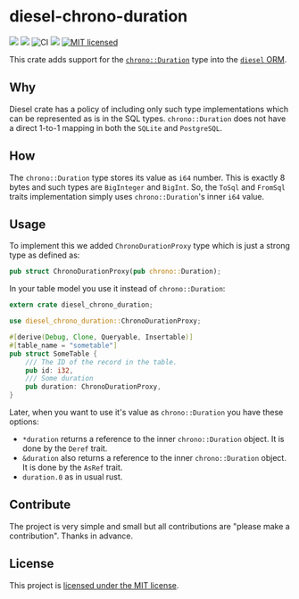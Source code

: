 # diesel-chrono-duration
[![](https://meritbadge.herokuapp.com/diesel-chrono-duration)](https://crates.io/crates/diesel-chrono-duration) [![](https://travis-ci.org/vityafx/diesel-chrono-duration.svg?branch=master)](https://travis-ci.org/vityafx/diesel-chrono-duration) ![CI](https://github.com/vityafx/diesel-chrono-duration/workflows/CI/badge.svg) [![](https://docs.rs/diesel-chrono-duration/badge.svg)](https://docs.rs/diesel-chrono-duration)
[![MIT licensed](https://img.shields.io/badge/license-MIT-blue.svg)](./LICENSE)


This crate adds support for the [`chrono::Duration`](https://docs.rs/chrono/0.4.0/chrono/struct.Duration.html) type into the [`diesel` ORM](http://diesel.rs/).

## Why

Diesel crate has a policy of including only such type implementations which can be represented as is in the SQL types. `chrono::Duration` does not have a direct 1-to-1 mapping in both the `SQLite` and `PostgreSQL`.

## How

The `chrono::Duration` type stores its value as `i64` number. This is exactly 8 bytes and such types are `BigInteger` and `BigInt`. So, the `ToSql` and `FromSql` traits implementation simply uses `chrono::Duration`'s inner
`i64` value.

## Usage

To implement this we added `ChronoDurationProxy` type which is just a strong type as defined as:

```rust
pub struct ChronoDurationProxy(pub chrono::Duration);
```

In your table model you use it instead of `chrono::Duration`:

```rust
extern crate diesel_chrono_duration;

use diesel_chrono_duration::ChronoDurationProxy;

#[derive(Debug, Clone, Queryable, Insertable)]
#[table_name = "sometable"]
pub struct SomeTable {
    /// The ID of the record in the table.
    pub id: i32,
    /// Some duration
    pub duration: ChronoDurationProxy,
}
```

Later, when you want to use it's value as `chrono::Duration` you have these options:

- `*duration` returns a reference to the inner `chrono::Duration` object. It is done by the `Deref` trait.
- `&duration` also returns a reference to the inner `chrono::Duration` object. It is done by the `AsRef` trait.
- `duration.0` as in usual rust.

## Contribute

The project is very simple and small but all contributions are "please make a contribution". Thanks in advance.

## License

This project is [licensed under the MIT license](https://github.com/vityafx/diesel-chrono-duration/blob/master/LICENSE).
